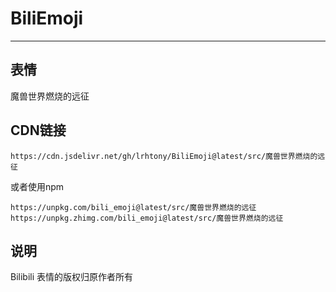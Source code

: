 # BiliEmoji
---
## 表情
魔兽世界燃烧的远征
## CDN链接
```
https://cdn.jsdelivr.net/gh/lrhtony/BiliEmoji@latest/src/魔兽世界燃烧的远征
```
或者使用npm
```
https://unpkg.com/bili_emoji@latest/src/魔兽世界燃烧的远征
https://unpkg.zhimg.com/bili_emoji@latest/src/魔兽世界燃烧的远征
```
## 说明
Bilibili 表情的版权归原作者所有
